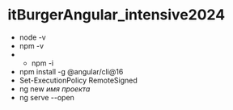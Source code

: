 # itBurgerAngular_intensive2024

- node -v
- npm -v
- - npm -i
- npm install -g @angular/cli@16
- Set-ExecutionPolicy RemoteSigned
- ng new *имя проекта*
- ng serve --open
